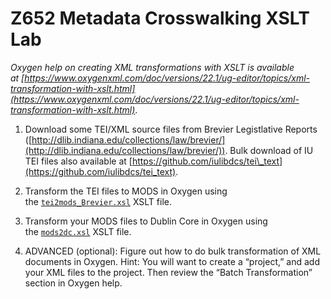 # Z652 Metadata Crosswalking XSLT Lab

_Oxygen help on creating XML transformations with XSLT is available at [https://www.oxygenxml.com/doc/versions/22.1/ug-editor/topics/xml-transformation-with-xslt.html](https://www.oxygenxml.com/doc/versions/22.1/ug-editor/topics/xml-transformation-with-xslt.html)_.

1.  Download some TEI/XML source files from Brevier Legistlative Reports ([http://dlib.indiana.edu/collections/law/brevier/](http://dlib.indiana.edu/collections/law/brevier/)). Bulk download of IU TEI files also available at [https://github.com/iulibdcs/tei\_text](https://github.com/iulibdcs/tei_text).
    
2.  Transform the TEI files to MODS in Oxygen using the [`tei2mods_Brevier.xsl`](../resources/tei2mods_Brevier.xsl) XSLT file. 
    
3.  Transform your MODS files to Dublin Core in Oxygen using the [`mods2dc.xsl`](../resources/mods2dc.xsl) XSLT file. 
    
4.  ADVANCED (optional): Figure out how to do bulk transformation of XML documents in Oxygen. Hint: You will want to create a “project,” and add your XML files to the project. Then review the “Batch Transformation” section in Oxygen help.